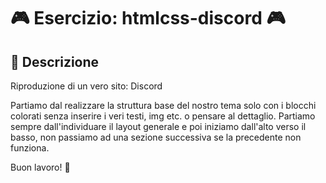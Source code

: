 # 🎮 Esercizio: htmlcss-discord 🎮

## 📝 Descrizione
Riproduzione di un vero sito: Discord

Partiamo dal realizzare la struttura base del nostro tema solo con i blocchi colorati senza inserire i veri testi, img etc. o pensare al dettaglio. Partiamo sempre dall'individuare il layout generale e poi iniziamo dall'alto verso il basso, non passiamo ad una sezione successiva se la precedente non funziona.

Buon lavoro! 💪
